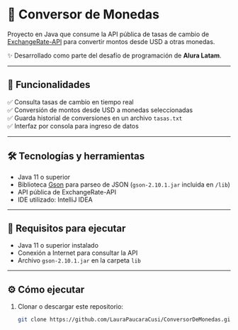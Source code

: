 # 💱 Conversor de Monedas

Proyecto en Java que consume la API pública de tasas de cambio de [ExchangeRate-API](https://www.exchangerate-api.com/) para convertir montos desde USD a otras monedas.

✨ Desarrollado como parte del desafío de programación de **Alura Latam**.

---

## 🚀 Funcionalidades

✅ Consulta tasas de cambio en tiempo real  
✅ Conversión de montos desde USD a monedas seleccionadas  
✅ Guarda historial de conversiones en un archivo `tasas.txt`  
✅ Interfaz por consola para ingreso de datos

---

## 🛠 Tecnologías y herramientas

- Java 11 o superior
- Biblioteca [Gson](https://github.com/google/gson) para parseo de JSON (`gson-2.10.1.jar` incluida en `/lib`)
- API pública de ExchangeRate-API
- IDE utilizado: IntelliJ IDEA

---

## 🧰 Requisitos para ejecutar

- Java 11 o superior instalado
- Conexión a Internet para consultar la API
- Archivo `gson-2.10.1.jar` en la carpeta `lib`

---

## ⚙️ Cómo ejecutar

1. Clonar o descargar este repositorio:
   ```bash
   git clone https://github.com/LauraPaucaraCusi/ConversorDeMonedas.git
